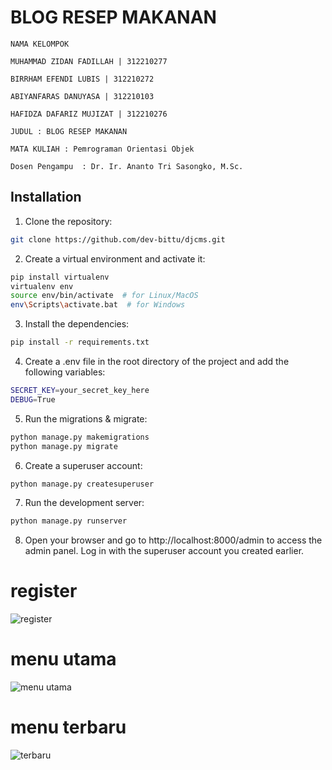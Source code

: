 # BLOG RESEP MAKANAN

```
NAMA KELOMPOK

MUHAMMAD ZIDAN FADILLAH | 312210277

BIRRHAM EFENDI LUBIS | 312210272

ABIYANFARAS DANUYASA | 312210103

HAFIDZA DAFARIZ MUJIZAT | 312210276

```

```
JUDUL : BLOG RESEP MAKANAN

MATA KULIAH : Pemrograman Orientasi Objek

Dosen Pengampu  : Dr. Ir. Ananto Tri Sasongko, M.Sc.

```

## Installation
1. Clone the repository:
```bash
git clone https://github.com/dev-bittu/djcms.git
```
2. Create a virtual environment and activate it:
```bash
pip install virtualenv
virtualenv env
source env/bin/activate  # for Linux/MacOS
env\Scripts\activate.bat  # for Windows
```
3. Install the dependencies:
```bash
pip install -r requirements.txt
```

4. Create a .env file in the root directory of the project and add the following variables:
```bash
SECRET_KEY=your_secret_key_here
DEBUG=True
```
5. Run the migrations & migrate:
```bash
python manage.py makemigrations
python manage.py migrate
```

6. Create a superuser account:
```bash
python manage.py createsuperuser
```

7. Run the development server:
```bash
python manage.py runserver
```

8. Open your browser and go to http://localhost:8000/admin to access the admin panel. 
Log in with the superuser account you created earlier.






# register

![register](https://github.com/muhammadzidanfadilah/UAS_OOP_BLOG_RESEP_MAKANAN/assets/115553474/0bd2e610-9849-4c44-a40b-8f7fc5f83414)


# menu utama

![menu utama](https://github.com/muhammadzidanfadilah/UAS_OOP_BLOG_RESEP_MAKANAN/assets/115553474/f9d0c077-0e12-436f-bd15-a8383676c7fd)

# menu terbaru

![terbaru](https://github.com/muhammadzidanfadilah/UAS_OOP_BLOG_RESEP_MAKANAN/assets/115553474/11af172f-1780-4769-87d3-cdd8216d6a98)
